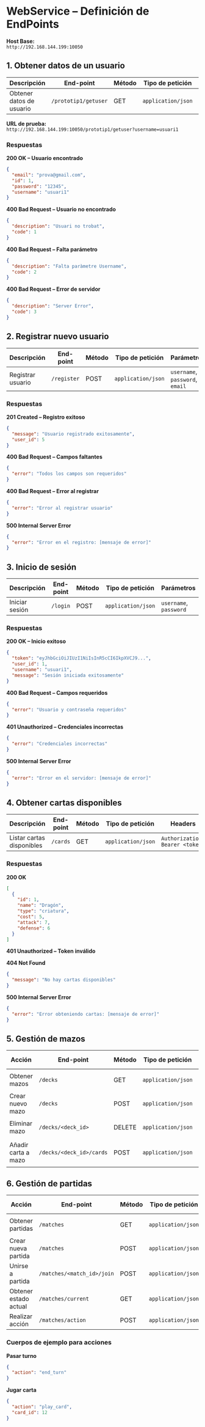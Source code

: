 # WebService – Definición de EndPoints

**Host Base:**  
`http://192.168.144.199:10050`


## 1. Obtener datos de un usuario

| Descripción              | End-point              | Método | Tipo de petición   | Parámetros           |
|--------------------------|------------------------|--------|---------------------|-----------------------|
| Obtener datos de usuario | `/prototip1/getuser`   | GET    | `application/json`  | `username` (string)   |

**URL de prueba:**  
`http://192.168.144.199:10050/prototip1/getuser?username=usuari1`

### Respuestas

**200 OK – Usuario encontrado**
```json
{
  "email": "prova@gmail.com",
  "id": 1,
  "password": "12345",
  "username": "usuari1"
}
```

**400 Bad Request – Usuario no encontrado**
```json
{
  "description": "Usuari no trobat",
  "code": 1
}
```

**400 Bad Request – Falta parámetro**
```json
{
  "description": "Falta paràmetre Username",
  "code": 2
}
```

**400 Bad Request – Error de servidor**
```json
{
  "description": "Server Error",
  "code": 3
}
```


## 2. Registrar nuevo usuario

| Descripción        | End-point   | Método | Tipo de petición   | Parámetros                          |
|--------------------|-------------|--------|---------------------|--------------------------------------|
| Registrar usuario  | `/register` | POST   | `application/json`  | `username`, `password`, `email`     |

### Respuestas

**201 Created – Registro exitoso**
```json
{
  "message": "Usuario registrado exitosamente",
  "user_id": 5
}
```

**400 Bad Request – Campos faltantes**
```json
{
  "error": "Todos los campos son requeridos"
}
```

**400 Bad Request – Error al registrar**
```json
{
  "error": "Error al registrar usuario"
}
```

**500 Internal Server Error**
```json
{
  "error": "Error en el registro: [mensaje de error]"
}
```


## 3. Inicio de sesión

| Descripción       | End-point | Método | Tipo de petición   | Parámetros                    |
|-------------------|-----------|--------|---------------------|-------------------------------|
| Iniciar sesión    | `/login`  | POST   | `application/json`  | `username`, `password`        |

### Respuestas

**200 OK – Inicio exitoso**
```json
{
  "token": "eyJhbGciOiJIUzI1NiIsInR5cCI6IkpXVCJ9...",
  "user_id": 1,
  "username": "usuari1",
  "message": "Sesión iniciada exitosamente"
}
```

**400 Bad Request – Campos requeridos**
```json
{
  "error": "Usuario y contraseña requeridos"
}
```

**401 Unauthorized – Credenciales incorrectas**
```json
{
  "error": "Credenciales incorrectas"
}
```

**500 Internal Server Error**
```json
{
  "error": "Error en el servidor: [mensaje de error]"
}
```


## 4. Obtener cartas disponibles

| Descripción               | End-point  | Método | Tipo de petición   | Headers                          |
|---------------------------|------------|--------|---------------------|----------------------------------|
| Listar cartas disponibles | `/cards`   | GET    | `application/json`  | `Authorization: Bearer <token>` |

### Respuestas

**200 OK**
```json
[
  {
    "id": 1,
    "name": "Dragón",
    "type": "criatura",
    "cost": 5,
    "attack": 7,
    "defense": 6
  }
]
```

**401 Unauthorized – Token inválido**

**404 Not Found**
```json
{
  "message": "No hay cartas disponibles"
}
```

**500 Internal Server Error**
```json
{
  "error": "Error obteniendo cartas: [mensaje de error]"
}
```



## 5. Gestión de mazos

| Acción                | End-point                        | Método  | Tipo de petición   | Headers / Body                             |
|-----------------------|----------------------------------|---------|---------------------|---------------------------------------------|
| Obtener mazos         | `/decks`                         | GET     | `application/json`  | Header: `Authorization: Bearer <token>`     |
| Crear nuevo mazo      | `/decks`                         | POST    | `application/json`  | Body: `{ "name": "Mi nuevo mazo" }`         |
| Eliminar mazo         | `/decks/<deck_id>`               | DELETE  | `application/json`  | Header: `Authorization: Bearer <token>`     |
| Añadir carta a mazo   | `/decks/<deck_id>/cards`         | POST    | `application/json`  | Body: `{ "card_id": 5, "quantity": 2 }`     |



## 6. Gestión de partidas

| Acción                  | End-point                            | Método  | Tipo de petición   | Headers / Body                                |
|-------------------------|---------------------------------------|---------|---------------------|------------------------------------------------|
| Obtener partidas        | `/matches`                            | GET     | `application/json`  | Header: `Authorization: Bearer <token>`       |
| Crear nueva partida     | `/matches`                            | POST    | `application/json`  | Body: `{ "deck_id": 3 }`                      |
| Unirse a partida        | `/matches/<match_id>/join`            | POST    | `application/json`  | Body: `{ "deck_id": 3 }`                      |
| Obtener estado actual   | `/matches/current`                    | GET     | `application/json`  | Header: `Authorization: Bearer <token>`       |
| Realizar acción         | `/matches/action`                     | POST    | `application/json`  | Ver ejemplos abajo                            |

### Cuerpos de ejemplo para acciones

**Pasar turno**
```json
{
  "action": "end_turn"
}
```

**Jugar carta**
```json
{
  "action": "play_card",
  "card_id": 12
}
```
